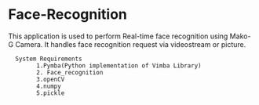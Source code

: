 # Face-Recognition

This application is used to perform Real-time face recognition using Mako-G Camera. It handles face recognition request via videostream or picture.

      System Requirements
  			1.Pymba(Python implementation of Vimba Library)
			2. Face_recognition
			3.openCV
			4.numpy
			5.pickle
	
          
